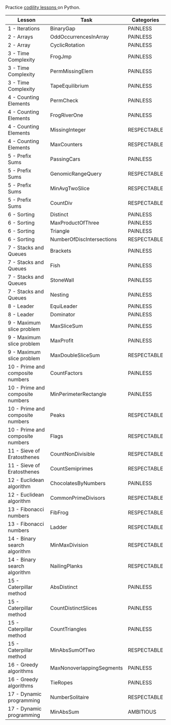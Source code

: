 
<p>Practice <a href="https://app.codility.com/programmers/lessons/" title="Lessons"> codility lessons </a> on Python.</p>
 
Lesson                          |Task                            |Categories
--------------------------------|--------------------------------|----------
1 - Iterations                  |BinaryGap                       |PAINLESS
2 - Arrays                      |OddOccurrencesInArray           |PAINLESS
2 - Array                       |CyclicRotation                  |PAINLESS
3 - Time Complexity             |FrogJmp                         |PAINLESS
3 - Time Complexity             |PermMissingElem                 |PAINLESS
3 - Time Complexity             |TapeEquilibrium                 |PAINLESS
4 - Counting Elements           |PermCheck                       |PAINLESS
4 - Counting Elements           |FrogRiverOne                    |PAINLESS
4 - Counting Elements           |MissingInteger                  |RESPECTABLE
4 - Counting Elements           |MaxCounters                     |RESPECTABLE
5 - Prefix Sums                 |PassingCars                     |PAINLESS
5 - Prefix Sums                 |GenomicRangeQuery               |RESPECTABLE
5 - Prefix Sums                 |MinAvgTwoSlice                  |RESPECTABLE
5 - Prefix Sums                 |CountDiv                        |RESPECTABLE
6 - Sorting                     |Distinct                        |PAINLESS
6 - Sorting                     |MaxProductOfThree               |PAINLESS
6 - Sorting                     |Triangle                        |PAINLESS
6 - Sorting                     |NumberOfDiscIntersections       |RESPECTABLE
7 - Stacks and Queues           |Brackets                        |PAINLESS
7 - Stacks and Queues           |Fish                            |PAINLESS
7 - Stacks and Queues           |StoneWall                       |PAINLESS
7 - Stacks and Queues           |Nesting                         |PAINLESS
8 - Leader                      |EquiLeader                      |PAINLESS
8 - Leader                      |Dominator                       |PAINLESS
9 - Maximum slice problem       |MaxSliceSum                     |PAINLESS
9 - Maximum slice problem       |MaxProfit                       |PAINLESS
9 - Maximum slice problem       |MaxDoubleSliceSum               |RESPECTABLE
10 - Prime and composite numbers|CountFactors                    |PAINLESS
10 - Prime and composite numbers|MinPerimeterRectangle           |PAINLESS
10 - Prime and composite numbers|Peaks                           |RESPECTABLE
10 - Prime and composite numbers|Flags                           |RESPECTABLE
11 - Sieve of Eratosthenes      |CountNonDivisible               |RESPECTABLE
11 - Sieve of Eratosthenes      |CountSemiprimes                 |RESPECTABLE
12 - Euclidean algorithm        |ChocolatesByNumbers             |PAINLESS
12 - Euclidean algorithm        |CommonPrimeDivisors             |RESPECTABLE
13 - Fibonacci numbers          |FibFrog                         |RESPECTABLE
13 - Fibonacci numbers          |Ladder                          |RESPECTABLE
14 - Binary search algorithm    |MinMaxDivision                  |RESPECTABLE
14 - Binary search algorithm    |NailingPlanks                   |RESPECTABLE
15 - Caterpillar method         |AbsDistinct                     |PAINLESS
15 - Caterpillar method         |CountDistinctSlices             |PAINLESS
15 - Caterpillar method         |CountTriangles                  |PAINLESS
15 - Caterpillar method         |MinAbsSumOfTwo                  |RESPECTABLE
16 - Greedy algorithms          |MaxNonoverlappingSegments       |PAINLESS
16 - Greedy algorithms          |TieRopes                        |PAINLESS
17 - Dynamic programming        |NumberSolitaire                 |RESPECTABLE
17 - Dynamic programming        |MinAbsSum                       |AMBITIOUS
